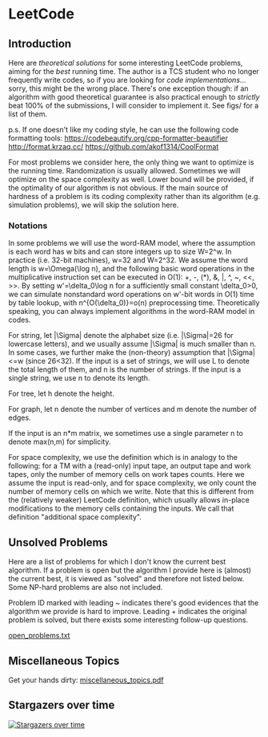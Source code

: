 LeetCode
========

## Introduction
Here are *theoretical solutions* for some interesting LeetCode problems, aiming for the *best* running time. The author is a TCS student who no longer frequently write codes, so if you are looking for *code implementations*... sorry, this might be the wrong place. There's one exception though: if an algorithm with good theoretical guarantee is also practical enough to *strictly* beat 100% of the submissions, I will consider to implement it. See figs/ for a list of them.

p.s. If one doesn't like my coding style, he can use the following code formatting tools:
https://codebeautify.org/cpp-formatter-beautifier
http://format.krzaq.cc/
https://github.com/akof1314/CoolFormat

For most problems we consider here, the only thing we want to optimize is the running time. Randomization is usually allowed. Sometimes we will optimize on the space complexity as well. Lower bound will be provided, if the optimality of our algorithm is not obvious. If the main source of hardness of a problem is its coding complexity rather than its algorithm (e.g. simulation problems), we will skip the solution here.

### Notations
In some problems we will use the word-RAM model, where the assumption is each word has w bits and can store integers up to size W=2^w. In practice (i.e. 32-bit machines), w=32 and W=2^32. We assume the word length is w=\Omega(\log n), and the following basic word operations in the multiplicative instruction set can be executed in O(1): +, -, (*), &, |, ^, ~, <<, >>. By setting w'=\delta_0\log n for a sufficiently small constant \delta_0>0, we can simulate nonstandard word operations on w'-bit words in O(1) time by table lookup, with n^{O(\delta_0)}=o(n) preprocessing time. Theoretically speaking, you can always implement algorithms in the word-RAM model in codes.

For string, let |\Sigma| denote the alphabet size (i.e. |\Sigma|=26 for lowercase letters), and we usually assume |\Sigma| is much smaller than n. In some cases, we further make the (non-theory) assumption that |\Sigma|<=w (since 26<32). If the input is a set of strings, we will use L to denote the total length of them, and n is the number of strings. If the input is a single string, we use n to denote its length.

For tree, let h denote the height.

For graph, let n denote the number of vertices and m denote the number of edges.

If the input is an n*m matrix, we sometimes use a single parameter n to denote max(n,m) for simplicity.

For space complexity, we use the definition which is in analogy to the following: for a TM with a (read-only) input tape, an output tape and work tapes, only the number of memory cells on work tapes counts. Here we assume the input is read-only, and for space complexity, we only count the number of memory cells on which we write. Note that this is different from the (relatively weaker) LeetCode definition, which usually allows in-place modifications to the memory cells containing the inputs. We call that definition "additional space complexity".

## Unsolved Problems
Here are a list of problems for which I don't know the current best algorithm. If a problem is open but the algorithm I provide here is (almost) the current best, it is viewed as "solved" and therefore not listed below. Some NP-hard problems are also not included.

Problem ID marked with leading ~ indicates there's good evidences that the algorithm we provide is hard to improve. Leading + indicates the original problem is solved, but there exists some interesting follow-up questions.

[open_problems.txt](https://github.com/hqztrue/LeetCodeSolutions/blob/master/open_problems.txt)


## Miscellaneous Topics
Get your hands dirty: [miscellaneous_topics.pdf](https://github.com/hqztrue/LeetCodeSolutions/blob/master/miscellaneous_topics.pdf)


## Stargazers over time
[![Stargazers over time](https://starchart.cc/hqztrue/LeetCodeSolutions.svg)](https://starchart.cc/hqztrue/LeetCodeSolutions)

